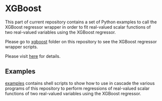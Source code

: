 # XGBoost
This part of current repository contains a set of Python examples to call the XGBoost regressor wrapper in order to fit real-valued scalar functions of two real-valued variables using the XGBoost regressor.

Please go to [xgboost](../../xgboost) folder on this repository to see the XGBoost regressor wrapper scripts.

Please visit [here](https://computationalmindset.com/en/machine-learning/fitting-with-configurable-xgboost.html) for details.

## Examples
[examples](./examples) contains shell scripts to show how to use in cascade the various programs of this repository to perform regressions of real-valued scalar functions of two real-valued variables using the XGBoost regressor.

